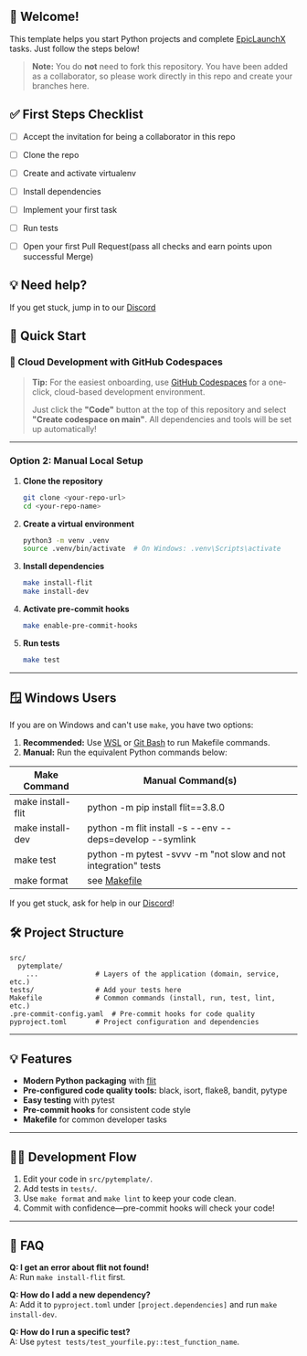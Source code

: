 ## 👋 Welcome!

This template helps you start Python projects and complete [EpicLaunchX](https://docs.epiclaunchx.io/how-it-works/) tasks. 
Just follow the steps below!

> **Note:** You do **not** need to fork this repository. You have been added as a collaborator, so please work directly in this repo and create your branches here.

## ✅ First Steps Checklist

- [ ] Accept the invitation for being a collaborator in this repo
- [ ] Clone the repo
- [ ] Create and activate virtualenv
- [ ] Install dependencies
- [ ] Implement your first task
- [ ] Run tests
- [ ] Open your first Pull Request(pass all checks and earn points upon successful Merge)


## 💡 Need help?

If you get stuck, jump in to our [Discord](https://discord.gg/2R4BdaczUG)

## 🚀 Quick Start


### 🚀 Cloud Development with GitHub Codespaces

> **Tip:**
> For the easiest onboarding, use [GitHub Codespaces](https://github.com/features/codespaces) for a one-click, cloud-based development environment.
>
> Just click the **"Code"** button at the top of this repository and select **"Create codespace on main"**. All dependencies and tools will be set up automatically!

---

### Option 2: Manual Local Setup

1. **Clone the repository**
   ```bash
   git clone <your-repo-url>
   cd <your-repo-name>
   ```

2. **Create a virtual environment**
   ```bash
   python3 -m venv .venv
   source .venv/bin/activate  # On Windows: .venv\Scripts\activate
   ```

3. **Install dependencies**
   ```bash
   make install-flit
   make install-dev
   ```

4. **Activate pre-commit hooks**
    ```bash
    make enable-pre-commit-hooks
    ```

5. **Run tests**
   ```bash
   make test
   ```

---

## 🪟 Windows Users

If you are on Windows and can't use `make`, you have two options:

1. **Recommended:** Use [WSL](https://docs.microsoft.com/en-us/windows/wsl/) or [Git Bash](https://gitforwindows.org/) to run Makefile commands.
2. **Manual:** Run the equivalent Python commands below:

| Make Command         | Manual Command(s)                                                                 |
|----------------------|-----------------------------------------------------------------------------------|
| make install-flit    | python -m pip install flit==3.8.0                                                 |
| make install-dev     | python -m flit install -s --env --deps=develop --symlink                          |
| make test            | python -m pytest -svvv -m "not slow and not integration" tests                    |
| make format          | see [Makefile](./Makefile)                                                        |

If you get stuck, ask for help in our [Discord](https://discord.gg/2R4BdaczUG)!


## 🛠️ Project Structure

```
src/
  pytemplate/
    ...              # Layers of the application (domain, service, etc.) 
tests/               # Add your tests here
Makefile             # Common commands (install, run, test, lint, etc.)
.pre-commit-config.yaml  # Pre-commit hooks for code quality
pyproject.toml       # Project configuration and dependencies
```

---

## 💡 Features

- **Modern Python packaging** with [flit](https://flit.readthedocs.io/)
- **Pre-configured code quality tools:** black, isort, flake8, bandit, pytype
- **Easy testing** with pytest
- **Pre-commit hooks** for consistent code style
- **Makefile** for common developer tasks

---

## 🧑‍💻 Development Flow

1. Edit your code in `src/pytemplate/`.
2. Add tests in `tests/`.
3. Use `make format` and `make lint` to keep your code clean.
4. Commit with confidence—pre-commit hooks will check your code!

---

## 📝 FAQ

**Q: I get an error about flit not found!**  
A: Run `make install-flit` first.

**Q: How do I add a new dependency?**  
A: Add it to `pyproject.toml` under `[project.dependencies]` and run `make install-dev`.

**Q: How do I run a specific test?**  
A: Use `pytest tests/test_yourfile.py::test_function_name`.